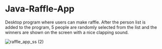 # Java-Raffle-App
Desktop program where users can make raffle. After the person list is added to the program, 5 people are randomly selected from the list and the winners are shown on the screen with a nice clapping sound.

![raffle_app_ss (2)](https://user-images.githubusercontent.com/56002580/112982373-15e53780-9165-11eb-8beb-b95f190a18e6.png)


